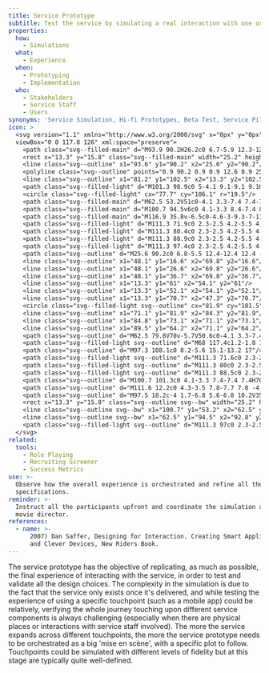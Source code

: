 ```yaml
---
title: Service Prototype
subtitle: Test the service by simulating a real interaction with one or more touchpoints
properties:
  how:
    - Simulations
  what:
    - Experience
  when:
    - Prototyping
    - Implementation
  who:
    - Stakeholders
    - Service Staff
    - Users
synonyms: 'Service Simulation, Hi-fi Prototypes, Beta Test, Service Pilot'
icon: >
  <svg version="1.1" xmlns="http://www.w3.org/2000/svg" x="0px" y="0px"
  viewBox="0 0 117.8 126" xml:space="preserve">
    <path class="svg--filled-main" d="M93.9 90.2H26.2c0 6.7-5.9 12.3-12.6 12.3l68.2-0.2C88.5 102.3 94 96.9 93.9 90.2"/>
    <rect x="13.3" y="15.8" class="svg--filled-main" width="25.2" height="21.7"/>
    <line class="svg--outline" x1="93.6" y1="90.2" x2="25.6" y2="90.2"/>
    <polyline class="svg--outline" points="0.9 90.2 0.9 0.9 12.6 0.9 25.6 0.9 81.2 0.9 81.2 90.1 "/>
    <line class="svg--outline" x1="81.2" y1="102.5" x2="13.3" y2="102.5"/>
    <path class="svg--filled-light" d="M101.3 98.9c0 5-4.1 9.1-9.1 9.1H71.6c-5 0-9.1-4.1-9.1-9.1V52.5c0-5 4.1-9.1 9.1-9.1h20.6c5 0 9.1 4.1 9.1 9.1V98.9z"/>
    <circle class="svg--filled-light" cx="77.7" cy="106.1" r="19.5"/>
    <path class="svg--filled-main" d="M62.5 53.2V51c0-4.1 3.3-7.4 7.4-7.4h23.5c4.1 0 7.4 3.3 7.4 7.4v2.3"/>
    <path class="svg--filled-main" d="M100.7 94.5v6c0 4.1-3.3 8.4-7.4 8.4H69.8c-0.2-1.9-1.4-3.9-2.7-5.6 -1.1-1.3-2.9-2.5-4.6-2.9l0-6"/>
    <path class="svg--filled-main" d="M116.9 35.8v-6.5c0-4.6-3-9.3-7-11 0 0-5.7 4.6-12.2 0.1 -2.4 0.1-7 6.3-7 10.9v6.5H116.9z"/>
    <path class="svg--filled-light" d="M111.3 71.9c0 2.3-2.5 4.2-5.5 4.2h-8.9c-3 0-5.5-1.9-5.5-4.2 0-2.3 2.5-4.2 5.5-4.2h8.9C108.8 67.7 111.3 69.6 111.3 71.9z"/>
    <path class="svg--filled-light" d="M111.3 80.4c0 2.3-2.5 4.2-5.5 4.2h-8.9c-3 0-5.5-1.9-5.5-4.2 0-2.3 2.5-4.2 5.5-4.2h8.9C108.8 76.2 111.3 78.1 111.3 80.4z"/>
    <path class="svg--filled-light" d="M111.3 88.9c0 2.3-2.5 4.2-5.5 4.2h-8.9c-3 0-5.5-1.9-5.5-4.2 0-2.3 2.5-4.2 5.5-4.2h8.9C108.8 84.6 111.3 86.6 111.3 88.9z"/>
    <path class="svg--filled-light" d="M111.3 97.4c0 2.3-2.5 4.2-5.5 4.2h-8.9c-3 0-5.5-1.9-5.5-4.2 0-2.3 2.5-4.2 5.5-4.2h8.9C108.8 93.1 111.3 95 111.3 97.4z"/>
    <path class="svg--outline" d="M25.6 90.2c0 6.8-5.5 12.4-12.4 12.4 -6.8 0-12.4-5.5-12.4-12.4"/>
    <line class="svg--outline" x1="48.1" y1="16.6" x2="69.8" y2="16.6"/>
    <line class="svg--outline" x1="48.1" y1="26.6" x2="69.8" y2="26.6"/>
    <line class="svg--outline" x1="48.1" y1="36.7" x2="69.8" y2="36.7"/>
    <line class="svg--outline" x1="13.3" y1="61" x2="54.1" y2="61"/>
    <line class="svg--outline" x1="13.3" y1="52.1" x2="54.1" y2="52.1"/>
    <line class="svg--outline" x1="13.3" y1="70.7" x2="47.3" y2="70.7"/>
    <circle class="svg--filled-light svg--outline" cx="81.9" cy="101.5" r="2.8"/>
    <line class="svg--outline" x1="71.1" y1="81.9" x2="84.3" y2="81.9"/>
    <line class="svg--outline" x1="84.8" y1="73.1" x2="71.1" y2="73.1"/>
    <line class="svg--outline" x1="89.5" y1="64.2" x2="71.1" y2="64.2"/>
    <path class="svg--outline" d="M62.5 79.8V70v-5.7V50.6c0-4.1 3.3-7.4 7.4-7.4h7.5 3.8 12.3c4.1 0 7.4 3.3 7.4 7.4v15.7"/>
    <path class="svg--filled-light svg--outline" d="M68 117.4c1.2-1.8 1.9-4 1.9-6.3 0-4.9-3.1-9-7.4-10.6l0-0.4V81.3c0-3-2.5-5.5-5.6-5.5 -3.1 0-5.6 2.5-5.6 5.5v39.1"/>
    <path class="svg--outline" d="M97.3 108.1c0 8.2-5.6 15.1-13.2 17"/>
    <path class="svg--filled-light svg--outline" d="M111.3 71.6c0 2.3-2.5 4.2-5.5 4.2h-8.9c-3 0-5.5-1.9-5.5-4.2 0-2.3 2.5-4.2 5.5-4.2h8.9C108.8 67.3 111.3 69.2 111.3 71.6z"/>
    <path class="svg--filled-light svg--outline" d="M111.3 80c0 2.3-2.5 4.2-5.5 4.2h-8.9c-3 0-5.5-1.9-5.5-4.2 0-2.3 2.5-4.2 5.5-4.2h8.9C108.8 75.8 111.3 77.7 111.3 80z"/>
    <path class="svg--filled-light svg--outline" d="M111.3 88.5c0 2.3-2.5 4.2-5.5 4.2h-8.9c-3 0-5.5-1.9-5.5-4.2 0-2.3 2.5-4.2 5.5-4.2h8.9C108.8 84.3 111.3 86.2 111.3 88.5z"/>
    <path class="svg--outline" d="M100.7 101.3c0 4.1-3.3 7.4-7.4 7.4H70.6"/>
    <path class="svg--outline" d="M111.6 12.2c0 4.3-3.5 7.8-7.7 7.8 -4.3 0-7.7-3.5-7.7-7.8V9.5c0-4.3 3.5-7.8 7.7-7.8 4.3 0 7.7 3.5 7.7 7.8V12.2z"/>
    <path class="svg--outline" d="M97.5 18.2c-4 1.7-6.8 5.6-6.8 10.2V35h26.2v-6.5c0-4.6-2.8-8.5-6.8-10.2"/>
    <rect x="13.3" y="15.8" class="svg--outline svg--bw" width="25.2" height="21.7"/>
    <line class="svg--outline svg--bw" x1="100.7" y1="53.2" x2="62.5" y2="53.2"/>
    <line class="svg--outline svg--bw" x1="62.5" y1="94.5" x2="92.8" y2="94.5"/>
    <path class="svg--filled-light svg--outline" d="M111.3 97c0 2.3-2.5 4.2-5.5 4.2h-8.9c-3 0-5.5-1.9-5.5-4.2 0-2.3 2.5-4.2 5.5-4.2h8.9C108.8 92.8 111.3 94.7 111.3 97z"/>
  </svg>
related:
  tools:
    - Role Playing
    - Recruiting Screener
    - Success Metrics
use: >-
  Observe how the overall experience is orchestrated and refine all the design
  specifications.
reminder: >-
  Instruct all the participants upfront and coordinate the simulation as the
  movie director.
references:
  - name: >-
      2007) Dan Saffer, Designing for Interaction. Creating Smart Applications
      and Clever Devices, New Riders Book.
---
```

The service prototype has the objective of replicating, as much as possible, the final experience of interacting with the service, in order to test and validate all the design choices. The complexity in the simulation is due to the fact that the service only exists once it's delivered, and while testing the experience of using a specific touchpoint (such as a mobile app) could be relatively, verifying the whole journey touching upon different service components is always challenging (especially when there are physical places or interactions with service staff involved). The more the service expands across different touchpoints, the more the service prototype needs to be orchestrated as a big 'mise en scène', with a specific plot to follow. Touchpoints could be simulated with different levels of fidelity but at this stage are typically quite well-defined.
